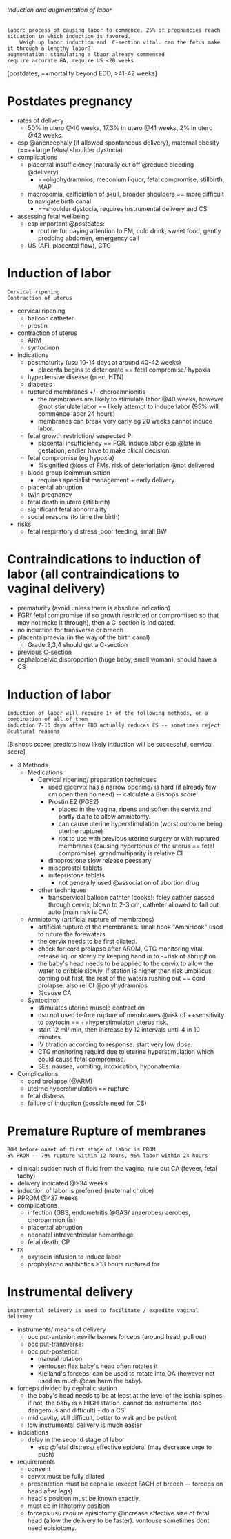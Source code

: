 ###### Induction and augmentation of labor
    labor: process of causing labor to commence. 25% of pregnancies reach situation in which induction is favored. 
        Weigh up labor induction and  C-section vital. can the fetus make it through a lengthy labor?
    augmentation: stimulating a lbaor already commenced
    require accurate GA, require US <20 weeks
[postdates; ++mortality beyond EDD, >41-42 weeks]

# Postdates pregnancy
- rates of delivery
    + 50% in utero @40 weeks, 17.3% in utero @41 weeks, 2% in utero @42 weeks.
- esp @anencephaly (if allowed spontaneous delivery), maternal obesity (==++large fetus/ shoulder dystocia)
- complications
    + placental insufficiency (naturally cut off @reduce bleeding @delivery)
        * ==oligohydramnios, meconium liquor, fetal compromise, stillbirth, MAP
    + macrosomia, calficiation of skull, broader shoulders == more difficult to navigate birth canal
        * ==shoulder dystocia, requires instrumental delivery and CS
- assessing fetal wellbeing
    + esp important @postdates:
        * routine for paying attention to FM, cold drink, sweet food, gently prodding abdomen, emergency call
    + US (AFI, placental flow), CTG

# Induction of labor
    Cervical ripening
    Contraction of uterus
- cervical ripening
    + balloon catheter
    + prostin
- contraction of uterus
    + ARM
    + syntocinon 
- indications
    + postmaturity (usu 10-14 days at around 40-42 weeks)
        * placenta begins to deteriorate == fetal compromise/ hypoxia
    + hypertensive disease (prec, HTN)
    + diabetes
    + ruptured membranes +/- choroamnionitis
        * the membranes are likely to stimulate labor @40 weeks, however @not stimulate labor == likely attempt to induce labor (95% will commence labor 24 hours)
        * membranes can break very early eg 20 weeks cannot induce labor.
    + fetal growth restriction/ suspected PI
        * placental insufficiency == FGR. induce labor esp @late in gestation, earlier have to make cliical decision.
    + fetal compromise (eg hypoxia)
        * %signified @loss of FMs. risk of deterioriation @not delivered
    + blood group isoimmunisation
        * requires specialist management + early delivery. 
    + placental abruption
    + twin pregnancy
    + fetal death in utero (stillbirth)
    + significant fetal abnormality
    + social reasons (to time the birth)
- risks
    + fetal respiratory distress ,poor feeding, small BW

# Contraindications to induction of labor (all contraindications to vaginal delivery)
- prematurity (avoid unless there is absolute indication)
- FGR/ fetal compromise (if so growth restricted or compromised so that may not make it through), then a C-section is indicated.
- no induction for transverse or breech
- placenta praevia (in the way of the birth canal)
    + Grade,2,3,4 should get a C-section
- previous C-section    
- cephalopelvic disproportion (huge baby, small woman), should have a CS

# Induction of labor
    induction of labor will require 1+ of the following methods, or a combination of all of them
    induction 7-10 days after EDD actually reduces CS -- sometimes reject @cultural reasons
[Bishops score; predicts how likely induction will be successful, cervical score]
- 3 Methods
    + Medications
        + Cervical ripening/ preparation techniques
            * used @cervix has a narrow opening/ is hard (if already few cm open then no need) -- calculate a Bishops score. 
            * Prostin E2 (PGE2)
                - placed in the vagina, ripens and soften the cervix and partly dialte to allow amniotomy.
                - can cause uterine hyperstimulation (worst outcome being uterine rupture)
                - not to use with previous uterine surgery or with ruptured membranes (causing hypertonus of the uterus == fetal compromise). grandmultiparity is relative CI
            * dinoprostone slow release peessary
            * misoprostol tablets
            * mifepristone tablets
                - not generally used @association of abortion drug
        + other techniques
            * transcervical balloon cathter (cooks): foley cathter passed through cervix, blown to 2-3 cm, catheter allowed to fall out auto (main risk is CA)
    + Amniotomy (artificial rupture of membranes)
        * artificial rupture of the membranes. small hook "AmniHook" used to ruture the forewaters.
        * the cervix needs to be first dilated.
        * check for cord prolapse after AROM, CTG monitoring vital. release liquor slowly by keeping hand in to -=risk of abrupjtion
        * the baby's head needs to be applied to the cervix to allow the water to dribble slowly. if station is higher then risk umbilicus coming out first, the rest of the waters rushing out == cord prolapse. also rel CI @polyhydramnios
        * %cause CA
    + Syntocinon
        * stimulates uterine muscle contraction
        * usu not used before rupture of membranes @risk of ++sensitivity to oxytocin == ++hyperstimulaton uterus risk.
        * start 12 ml/ min, then increase by 12 intervals until 4 in 10 minutes.
        * IV titration according to response. start very low dose. 
        * CTG monitoring requird due to uterine hyperstimulation which could cause fetal compromise. 
        * SEs: nausea, vomiting, intoxication, hyponatremia.
- Complications
    + cord prolapse (@ARM)
    + uteirne hyperstimulation == rupture
    + fetal distress
    + failure of induction (possible need for CS)

# Premature Rupture of membranes
    ROM before onset of first stage of labor is PROM
    8% PROM -- 79% rupture within 12 hours, 95% labor within 24 hours
- clinical: sudden rush of fluid from the vagina, rule out CA (feveer, fetal tachy)
- delivery indicated @>34 weeks
- induction of labor is preferred (maternal choice)
- PPROM @<37 weeks
- complications
    + infection (GBS, endometritis @GAS/ anaerobes/ aerobes, choroamnionitis)
    + placental abruption
    + neonatal intraventricular hemorrhage
    + fetal death, CP
- rx
    + oxytocin infusion to induce labor
    + prophylactic antibiotics >18 hours ruptured for

# Instrumental delivery
    instrumental delivery is used to facilitate / expedite vaginal delivery
- instruments/ means of delivery
    + occiput-anterior: neville barnes forceps (around head, pull out)
    + occiput-transverse: 
    + occiput-posterior:
        * manual rotation
        * ventouse: flex baby's head often rotates it
        * Kielland's forceps: can be used to rotate into OA (however not used as much @can harm the baby).
- forceps divided by cephalic station
    + the baby's head needs to be at least at the level of the ischial spines. if not, the baby is a HIGH station. cannot do instrumental (too dangerous and difficult) - do a CS
    + mid cavity, still difficult, better to wait and be patient
    + low instrumental delivery is much easier
- indciations
    + delay in the second stage of labor
        * esp @fetal distress/ effective epidural (may decrease urge to push)
- requirements
    + consent
    + cervix must be fully dilated
    + presentation must be cephalic (except FACH of breech -- forceps on head after legs)
    + head's position must be known exactly.
    + must eb in lithotomy position
    + forceps usu require episiotomy @increase effective size of fetal head (allow the delivery to be faster). vontouse sometimes dont need episiotomy.